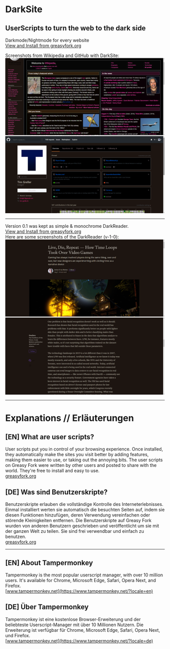 ﻿# DarkSite
## UserScripts to turn the web to the dark side
Darkmode/Nightmode for every website  
[View and Install from greasyfork.org](https://greasyfork.org/en/scripts/388424-darksite)  
  
Screenshots from Wikipedia and GitHub with DarkSite:
![Wikipedia](screenshots/DarkSite_screenshot[0].png)
![GitHub profile](screenshots/DarkSite_screenshot[1].png)
  
__________
  
Version 0.1 was kept as simple & monochrome DarkReader.  
[View and Install from greasyfork.org](https://greasyfork.org/en/scripts/388370-darkreader)  
Here are some screenshots of the DarkReader (v-1-0):  
![Medium#1](screenshots/DarkReader_screenshot[0].png)
![Medium#2](screenshots/DarkReader_screenshot[1].png)

__________
# Explanations // Erläuterungen


## [EN] What are user scripts?
User scripts put you in control of your browsing experience. Once installed, they automatically make the sites you visit better by adding features, making them easier to use, or taking out the annoying bits. The user scripts on Greasy Fork were written by other users and posted to share with the world. They're free to install and easy to use.  
[greasyfork.org](https://greasyfork.org/en)

## [DE] Was sind Benutzerskripte?
Benutzerskripte erlauben die vollständige Kontrolle des Interneterlebnisses. Einmal installiert werten sie automatisch die besuchten Seiten auf, indem sie diesen Funktionen hinzufügen, deren Verwendung vereinfachen oder störende Kleinigkeiten entfernen. Die Benutzerskripte auf Greasy Fork wurden von anderen Benutzern geschrieben und veröffentlicht um sie mit der ganzen Welt zu teilen. Sie sind frei verwendbar und einfach zu benutzen.  
[greasyfork.org](https://greasyfork.org/de)

__________

## [EN] About Tampermonkey
Tampermonkey is the most popular userscript manager, with over 10 million users. It's available for Chrome, Microsoft Edge, Safari, Opera Next, and Firefox.  
[www.tampermonkey.net](https://www.tampermonkey.net/?locale=en)

## [DE] Über Tampermonkey
Tampermonkey ist eine kostenlose Browser-Erweiterung und der beliebteste Userscript-Manager mit über 10 Millionen Nutzern. Die Erweiterung ist verfügbar für Chrome, Microsoft Edge, Safari, Opera Next, und Firefox.  
[www.tampermonkey.net](https://www.tampermonkey.net/?locale=de)